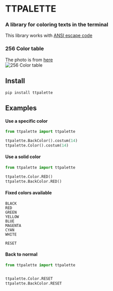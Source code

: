 # TTPALETTE
### A library for coloring texts in the terminal

This library works with [ANSI escape code](https://en.wikipedia.org/wiki/ANSI_escape_code)

### 256 Color table

The photo is from [here](https://gist.github.com/fnky/458719343aabd01cfb17a3a4f7296797)<br>
![256 Color table](https://user-images.githubusercontent.com/995050/47952855-ecb12480-df75-11e8-89d4-ac26c50e80b9.png)


## Install

```
pip install ttpalette
```


## Examples

#### Use a specific color

```python
from ttpalette import ttpalette

ttpalette.BackColor().costum(14)
ttpalette.Color().costum(14)
```

#### Use a solid color

```python
from ttpalette import ttpalette

ttpalette.Color.RED()
ttpalette.BackColor.RED()
```

#### Fixed colors available

```
BLACK
RED
GREEN
YELLOW
BLUE
MAGENTA
CYAN
WHITE

RESET

```

#### Back to normal

```python
from ttpalette import ttpalette


ttpalette.Color.RESET
ttpalette.BackColor.RESET
```
